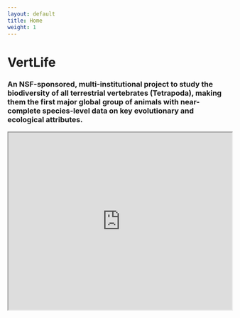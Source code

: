 ```yaml
---
layout: default
title: Home
weight: 1
---
```

<div class="hero-wrapper">
  <h1 class="hero-text container">VertLife</h1>
  <div class="hero-unit">  
  </div>
</div>
<div class="container">
  <h3>An NSF-sponsored, multi-institutional project to study the biodiversity of all terrestrial vertebrates (Tetrapoda), making them the first major global group of animals with near-complete species-level data on key evolutionary and ecological attributes.</h3>
  
  <iframe class="onezoom" width="100%" height="400" src="http://www.onezoom.org/embeded_tetrapods.htm?view=1&signs=1&common=1&polytomy=3&ltype=2&hltype=2&font=helvetica&colour=3&init=1"></iframe>
</div>

